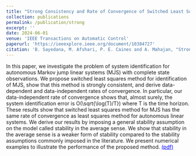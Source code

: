 ```yaml
---
title: "Strong Consistency and Rate of Convergence of Switched Least Squares System Identification for Autonomous Markov Jump Linear Systems"
collection: publications
permalink: /publication/strong
excerpt: ''
date: 2024-06-01
venue: 'IEEE Transactions on Automatic Control'
paperurl: 'https://ieeexplore.ieee.org/document/10384727'
citation: 'B. Sayedana, M. Afshari, P. E. Caines and A. Mahajan, "Strong Consistency and Rate of Convergence of Switched Least Squares System Identification for Autonomous Markov Jump Linear Systems," in IEEE Transactions on Automatic Control, doi: 10.1109/TAC.2024.3351806'
---
```

In this paper, we investigate the problem of system identification for autonomous Markov jump linear systems (MJS) with complete state observations. We propose switched least squares method for identification of MJS, show that this method is strongly consistent, and derive data-dependent and data-independent rates of convergence. In particular, our data-independent rate of convergence shows that, almost surely, the system identification error is O(\sqrt{\log(T)/T}) where T is the time horizon. These results show that switched least squares method for MJS has the same rate of convergence as least squares method for autonomous linear systems. We derive our results by imposing a general stability assumption on the model called stability in the average sense. We show that stability in the average sense is a weaker form of stability compared to the stability assumptions commonly imposed in the literature. We present numerical examples to illustrate the performance of the proposed method. <a href="https://bornasayedana.github.io/public-files/Strong_Consistency.pdf" style="color: blue; text-decoration: underline;">(pdf)</a>

